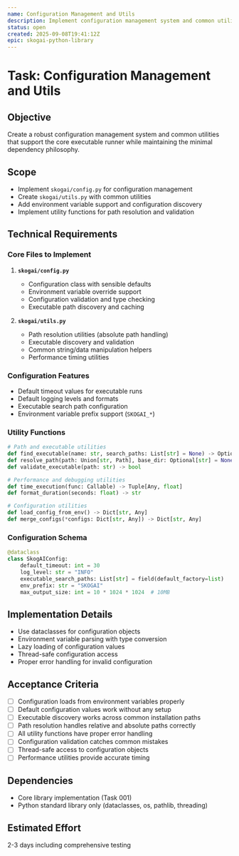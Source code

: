 ```yaml
---
name: Configuration Management and Utils
description: Implement configuration management system and common utilities for the library
status: open
created: 2025-09-08T19:41:12Z
epic: skogai-python-library
---
```


# Task: Configuration Management and Utils

## Objective

Create a robust configuration management system and common utilities that support the core executable runner while maintaining the minimal dependency philosophy.

## Scope

- Implement `skogai/config.py` for configuration management
- Create `skogai/utils.py` with common utilities
- Add environment variable support and configuration discovery
- Implement utility functions for path resolution and validation

## Technical Requirements

### Core Files to Implement

1. **`skogai/config.py`**
   - Configuration class with sensible defaults
   - Environment variable override support
   - Configuration validation and type checking
   - Executable path discovery and caching

2. **`skogai/utils.py`**
   - Path resolution utilities (absolute path handling)
   - Executable discovery and validation
   - Common string/data manipulation helpers
   - Performance timing utilities

### Configuration Features

- Default timeout values for executable runs
- Default logging levels and formats
- Executable search path configuration
- Environment variable prefix support (`SKOGAI_*`)

### Utility Functions

```python
# Path and executable utilities
def find_executable(name: str, search_paths: List[str] = None) -> Optional[str]
def resolve_path(path: Union[str, Path], base_dir: Optional[str] = None) -> Path
def validate_executable(path: str) -> bool

# Performance and debugging utilities
def time_execution(func: Callable) -> Tuple[Any, float]
def format_duration(seconds: float) -> str

# Configuration utilities
def load_config_from_env() -> Dict[str, Any]
def merge_configs(*configs: Dict[str, Any]) -> Dict[str, Any]
```

### Configuration Schema

```python
@dataclass
class SkogAIConfig:
    default_timeout: int = 30
    log_level: str = "INFO"
    executable_search_paths: List[str] = field(default_factory=list)
    env_prefix: str = "SKOGAI"
    max_output_size: int = 10 * 1024 * 1024  # 10MB
```

## Implementation Details

- Use dataclasses for configuration objects
- Environment variable parsing with type conversion
- Lazy loading of configuration values
- Thread-safe configuration access
- Proper error handling for invalid configuration

## Acceptance Criteria

- [ ] Configuration loads from environment variables properly
- [ ] Default configuration values work without any setup
- [ ] Executable discovery works across common installation paths
- [ ] Path resolution handles relative and absolute paths correctly
- [ ] All utility functions have proper error handling
- [ ] Configuration validation catches common mistakes
- [ ] Thread-safe access to configuration objects
- [ ] Performance utilities provide accurate timing

## Dependencies

- Core library implementation (Task 001)
- Python standard library only (dataclasses, os, pathlib, threading)

## Estimated Effort

2-3 days including comprehensive testing

